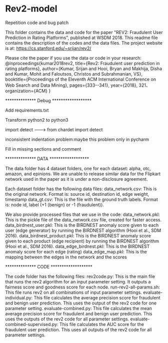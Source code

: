 # Rev2-model
Repetition code and bug patch

This folder contains the data and code for the paper "REV2: Fraudulent User Prediction in Rating Platforms", published at WSDM 2018.
This readme file contains the description of the codes and the data files.
The project website is at: https://cs.stanford.edu/~srijan/rev2/

Please cite the paper if you use the data or code in your research:
@inproceedings{kumar2018rev2,
  title={Rev2: Fraudulent user prediction in rating platforms},
  author={Kumar, Srijan and Hooi, Bryan and Makhija, Disha and Kumar, Mohit and Faloutsos, Christos and Subrahmanian, VS},
  booktitle={Proceedings of the Eleventh ACM International Conference on Web Search and Data Mining},
  pages={333--341},
  year={2018}, 321、
  organization={ACM}
}

************** Debug ******************

Add requirements.txt

Transform python2 to python3

import detect ---> from chardet import detect

inconsistent indentation problem:maybe this problem only in pycharm

Fill in missing sections and comment

************** DATA ******************

The data folder has 4 dataset folders, one for each dataset: alpha, otc, amazon, and epinions. We are unable to release similar data for the Flipkart network used in the paper as it is under a non-disclosure agreement.

Each dataset folder has the following data files:
data_network.csv: This is the original network. Format is: source id, destination id, edge weight, timestamp 
data_gt.csv: This is the file with the ground truth labels. Format is: node id, label (+1 (benign) or -1 (fraudulent)).

We also provide processed files that we use in the code:
data_network.pkl: This is the pickle file of the data_network.csv file, created for faster access.
data_birdnest_user.pkl: This is the BIRDNEST anomaly score given to each user (edge generator) by running the BIRDNEST algorithm (Hooi et al., SDM 2016).
data_birdnest_product.pkl: This is the BIRDNEST anomaly score given to each product (edge recipient) by running the BIRDNEST algorithm (Hooi et al., SDM 2016).
data_edge_birdnest.pkl: This is the BIRDNEST anomaly score for each edge (rating)
data_edge_map.pkl: This is the mapping between the edges in the network and the scores


************** CODE *******************

The code folder has the following files:
rev2code.py: This is the main file that runs the rev2 algorithm for an input parameter setting. It outputs a fairness score and goodness score for each node. 
run-rev2-all-params.sh: This file runs rev2 on all combinations of input parameter settings. 
evaluate-individual.py: This file calculates the average precision score for fraudulent and benign user prediction. This uses the output of the rev2 code for one parameter setting.
evaluate-combined.py: This file calculates the mean average precision score for fraudulent and benign user prediction. This uses the outputs of the rev2 code for all parameter settings.
evaluate-combined-supervised.py: This file calculates the AUC score for the fraudulent user prediction. This uses all outputs of the rev2 code for all parameter settings. 



